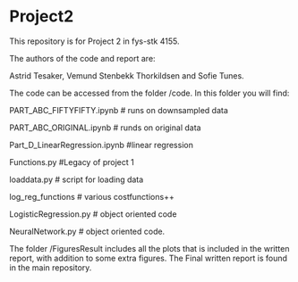 # Project2

This repository is for Project 2 in fys-stk 4155.

The authors of the code and report are:

Astrid Tesaker, Vemund Stenbekk Thorkildsen and Sofie Tunes.

The code can be accessed from the folder /code. 
In this folder you will find: 

PART_ABC_FIFTYFIFTY.ipynb # runs on downsampled data

PART_ABC_ORIGINAL.ipynb # runds on original data

Part_D_LinearRegression.ipynb #linear regression

Functions.py #Legacy of project 1

loaddata.py # script for loading data

log_reg_functions # various costfunctions++

LogisticRegression.py # object oriented code

NeuralNetwork.py # object oriented code.

The folder /FiguresResult includes all the plots that is included in the written report, with addition to some extra figures. The Final written report is found in the main repository. 
